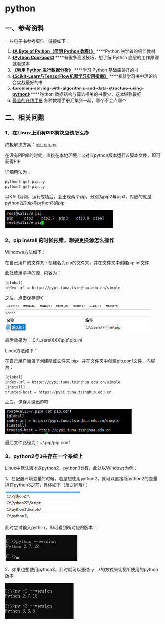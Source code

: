 # python

## 一、参考资料

一些电子书参考资料，链接如下：

1.  [**《A Byte of Python（简明 Python 教程）》**](https://wizardforcel.gitbooks.io/a-byte-of-python/content/) ****Python 初学者的极佳教材
2.  [**《Python Cookbook》**](https://python3-cookbook.readthedocs.io/zh_CN/latest/) ****有很多高级技巧，想了解 Python 底层的工作原理就看这本
3.  [**《利用 Python 进行数据分析》**](https://seancheney.gitbook.io/python-for-data-analysis-2nd/) ****学习 Python 基础库最好的书
4.  [**《Scikit-Learn与TensorFlow机器学习实用指南》**](https://hand2st.apachecn.org/#/README) ****机器学习书中理论结合实战最好的书
5.  [**《problem-solving-with-algorithms-and-data-structure-using-python》**](https://facert.gitbooks.io/python-data-structure-cn/) ****Python 数据结构与算法相关的书很少，这本堪称最好
6. [最全的在线手册](https://docs.pythontab.com) 各种教程手册汇集到一起，哪个不会点哪个

## 二、相关问题

### 1、在Linux上没有PIP模块应该怎么办 

终极解决方案：[get-pip.py](https://bootstrap.pypa.io/get-pip.py) 

在没有PIP库的时候，直接在本地环境上以对应python版本运行该脚本文件，即可获得PIP 

详细用法为： 

```text
python3 get-pip.py 
python2 get-pip.py 
```

以KALI为例，运行成功后，会出现两个pip，分别为pip2与pip3，对应的就是python2的pip与python3的pip

![](../../.gitbook/assets/image%20%28520%29.png)

### 2、pip install 的时候报错，想要更换源怎么操作 

Windows方法如下： 

在自己用户的文件夹下创建名为pip的文件夹，并在文件夹中创建pip.ini文件

此处使用清华的源，内容为：

```text
[global] 
index-url = https://pypi.tuna.tsinghua.edu.cn/simple
```

 之后，点击保存即可 

![](../../.gitbook/assets/image%20%28522%29.png)

最后效果为： C:\Users\XXX\pip\pip.ini 

Linux方法如下： 

在自己用户目录下创建隐藏文件夹.pip，并在文件夹中创建pip.conf文件，内容为：

```text
[global] 
index-url = https://pypi.tuna.tsinghua.edu.cn/simple
[install] 
trusted-host = https://pypi.tuna.tsinghua.edu.cn
```

之后，保存并退出即可 

![](../../.gitbook/assets/image%20%28518%29.png)

最后文件路径为：~/.pip/pip.conf 

### 3、python2与3共存在一个系统上 

Linux中默认版本是python2，python3也有，此处以Windows为例：

1、在配置环境变量的时候，若是想使用python2，就可以直接将python2的变量排在python3之前，具体如下（反之同理）：

![](../../.gitbook/assets/image%20%28523%29.png)

此时尝试输入python，即可看到所对应的版本：

![](../../.gitbook/assets/image%20%28521%29.png)

2、如果也想使用python3，此时就可以通过`py -3`的方式来切换所使用的python版本

![](../../.gitbook/assets/image%20%28519%29.png)



